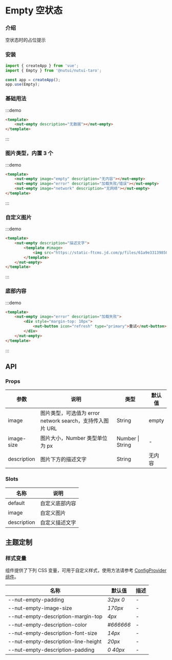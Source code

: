 # Empty 空状态

### 介绍

空状态时的占位提示

### 安装
```javascript
import { createApp } from 'vue';
import { Empty } from '@nutui/nutui-taro';

const app = createApp();
app.use(Empty);
```

### 基础用法
:::demo
```html
<template>
    <nut-empty description="无数据"></nut-empty>
</template>
```
:::

### 图片类型，内置 3 个
:::demo
```html
<template>
    <nut-empty image="empty" description="无内容"></nut-empty>
    <nut-empty image="error" description="加载失败/错误"></nut-empty>
    <nut-empty image="network" description="无网络"></nut-empty>
</template>
```
:::
### 自定义图片
:::demo
```html
<template>
    <nut-empty description="描述文字">
        <template #image>
            <img src="https://static-ftcms.jd.com/p/files/61a9e3313985005b3958672e.png" />
        </template>
    </nut-empty>
</template>
```
:::

### 底部内容
:::demo
```html
<template>
    <nut-empty image="error" description="加载失败">
        <div style="margin-top: 10px">
            <nut-button icon="refresh" type="primary">重试</nut-button>
        </div>
    </nut-empty>
</template>
```
:::

## API

### Props

| 参数         | 说明                             | 类型   | 默认值           |
|--------------|----------------------------------|--------|------------------|
| image         | 图片类型，可选值为 error network search，支持传入图片 URL               | String | empty        |
| image-size        | 图片大小，Number 类型单位为 px                         | Number \| String | -       |
| description         | 图片下方的描述文字 | String | 无内容                |

### Slots

| 名称 | 说明           | 
|--------|----------------|
| default  | 	自定义底部内容 | 
| image  | 自定义图片 | 
| description  | 自定义描述文字 | 

## 主题定制

### 样式变量

组件提供了下列 CSS 变量，可用于自定义样式，使用方法请参考 [ConfigProvider 组件](#/zh-CN/config-provider)。

| 名称                                    | 默认值                     | 描述 |
| --------------------------------------- | -------------------------- | ---- |
| --nut-empty-padding| _32px 0_ | -  |
| --nut-empty-image-size| _170px_ | -  |
| --nut-empty-description-margin-top| _4px_ | -  |
| --nut-empty-description-color| _#666666_ | -  |
| --nut-empty-description-font-size| _14px_ | -  |
| --nut-empty-description-line-height| _20px_ | -  |
| --nut-empty-description-padding| _0 40px_ | -  |
    